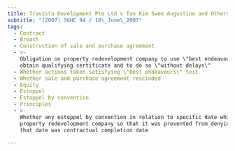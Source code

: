 ```yaml
---
title: Travista Development Pte Ltd v Tan Kim Swee Augustine and Others
subtitle: "[2007] SGHC 94 / 18\_June\_2007"
tags:
  - Contract
  - Breach
  - Construction of sale and purchase agreement
  - >-
    Obligation on property redevelopment company to use \"best endeavours\" to
    obtain qualifying certificate and to do so \"without delays\"
  - Whether actions taken satisfying \"best endeavours\" test
  - Whether sale and purchase agreement rescinded
  - Equity
  - Estoppel
  - Estoppel by convention
  - Principles
  - >-
    Whether any estoppel by convention in relation to specific date which bound
    property redevelopment company so that it was prevented from denying that
    that date was contractual completion date

---
```


